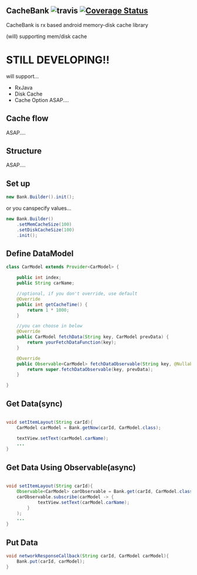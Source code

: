 CacheBank 
![travis](https://travis-ci.org/JSpiner/CacheBank.svg?branch=master)
[![Coverage Status](https://coveralls.io/repos/github/JSpiner/CacheBank/badge.svg?branch=master)](https://coveralls.io/github/JSpiner/CacheBank?branch=master)
---------------
CacheBank is rx based android memory-disk cache library

(will) supporting mem/disk cache

# STILL DEVELOPING!!
will support...
- RxJava
- Disk Cache
- Cache Option
ASAP....

Cache flow
-----------------------
ASAP....

Structure
-------------------
ASAP....

Set up
-------------
```java
new Bank.Builder().init();
```

or you canspecify values...
```java
new Bank.Builder()
    .setMemCacheSize(100)
    .setDiskCacheSize(100)
    .init();
```


Define DataModel
----------------
```java
class CarModel extends Provider<CarModel> {

    public int index;
    public String carName;

    //optional, if you don't override, use default
    @Override
    public int getCacheTime() {
        return 1 * 1000;
    }

    //you can choose in below
    @Override
    public CarModel fetchData(String key, CarModel prevData) {
        return yourFetchDataFunction(key);
    }

    @Override
    public Observable<CarModel> fetchDataObservable(String key, @Nullable CarModel prevData) {
        return super.fetchDataObservable(key, prevData);
    }

}

```

Get Data(sync)
----------------------
```java

void setItemLayout(String carId){
    CarModel carModel = Bank.getNow(carId, CarModel.class);

    textView.setText(carModel.carName);
    ...
}

```

Get Data Using Observable(async)
----------------------
```java

void setItemLayout(String carId){
    Observable<CarModel> carObservable = Bank.get(carId, CarModel.class);
    carObservable.subscribe(carModel -> {
            textView.setText(carModel.carName);
        }
    );
    ...
}

```


Put Data
------------------------
```java
void networkResponseCallback(String carId, CarModel carModel){
    Bank.put(carId, carModel);
}

```